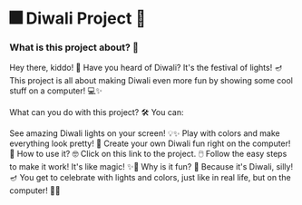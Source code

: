 <h1> 🎆 Diwali Project 🎇 </h1>

<h3> What is this project about? 🤔 </h3>
Hey there, kiddo! 🎉 Have you heard of Diwali? It's the festival of lights! 🪔 This project is all about making Diwali even more fun by showing some cool stuff on a computer! 💻✨

What can you do with this project? 🛠️
You can:

See amazing Diwali lights on your screen! 💡✨
Play with colors and make everything look pretty! 🌈
Create your own Diwali fun right on the computer! 🎨
How to use it? 🤓
Click on this link to the project. 🖱️
Follow the easy steps to make it work! It's like magic! ✨🎩
Why is it fun? 🎉
Because it's Diwali, silly! 🪔 You get to celebrate with lights and colors, just like in real life, but on the computer! 🌟🎆

